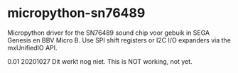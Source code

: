 # micropython-sn76489
Micropython driver for the SN76489 sound chip voor gebuik in SEGA Genesis en BBV Micro B. Use SPI shift registers or I2C I/O expanders via the mxUnifiedIO API.

0.01 20201027 Dit werkt nog niet.  This is NOT working, not yet.

